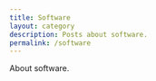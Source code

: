 ```yaml
---
title: Software
layout: category
description: Posts about software.
permalink: /software
---
```


About software.
